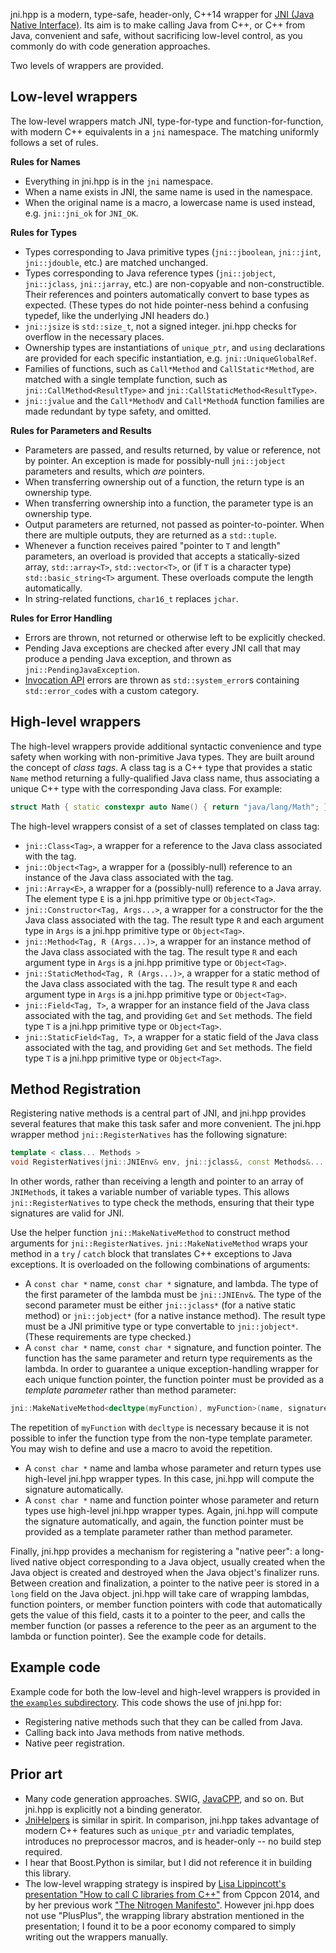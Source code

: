 jni.hpp is a modern, type-safe, header-only, C++14  wrapper for [JNI (Java Native Interface)](http://docs.oracle.com/javase/7/docs/technotes/guides/jni/). Its aim is to make calling Java from C++, or C++ from Java, convenient and safe, without sacrificing low-level control, as you commonly do with code generation approaches.

Two levels of wrappers are provided.

## Low-level wrappers

The low-level wrappers match JNI, type-for-type and function-for-function, with modern C++ equivalents in a `jni` namespace. The matching uniformly follows a set of rules.

**Rules for Names**
* Everything in jni.hpp is in the `jni` namespace.
* When a name exists in JNI, the same name is used in the namespace.
* When the original name is a macro, a lowercase name is used instead, e.g. `jni::jni_ok` for `JNI_OK`.

**Rules for Types**
* Types corresponding to Java primitive types (`jni::jboolean`, `jni::jint`, `jni::jdouble`, etc.) are matched unchanged.
* Types corresponding to Java reference types (`jni::jobject`, `jni::jclass`, `jni::jarray`, etc.) are  non-copyable and non-constructible. Their references and pointers automatically convert to base types as expected. (These types do not hide pointer-ness behind a confusing typedef, like the underlying JNI headers do.)
* `jni::jsize` is `std::size_t`, not a signed integer. jni.hpp checks for overflow in the necessary places.
* Ownership types are instantiations of `unique_ptr`, and `using` declarations are provided for each specific instantiation, e.g. `jni::UniqueGlobalRef`.
* Families of functions, such as `Call*Method` and `CallStatic*Method`, are matched with a single template function, such as `jni::CallMethod<ResultType>` and `jni::CallStaticMethod<ResultType>`.
* `jni::jvalue` and the `Call*MethodV` and `Call*MethodA` function families are made redundant by type safety, and omitted.

**Rules for Parameters and Results**
* Parameters are passed, and results returned, by value or reference, not by pointer. An exception is made for possibly-null `jni::jobject` parameters and results, which _are_ pointers.
* When transferring ownership out of a function, the return type is an ownership type.
* When transferring ownership into a function, the parameter type is an ownership type.
* Output parameters are returned, not passed as pointer-to-pointer. When there are multiple outputs, they are returned as a `std::tuple`.
* Whenever a function receives paired "pointer to `T` and length" parameters, an overload is provided that accepts a statically-sized array, `std::array<T>`, `std::vector<T>`, or (if `T` is a character type) `std::basic_string<T>` argument. These overloads compute the length automatically.
* In string-related functions, `char16_t` replaces `jchar`.

**Rules for Error Handling**

* Errors are thrown, not returned or otherwise left to be explicitly checked.
* Pending Java exceptions are checked after every JNI call that may produce a pending Java exception, and thrown as `jni::PendingJavaException`.
* [Invocation API](https://docs.oracle.com/javase/7/docs/technotes/guides/jni/spec/invocation.html#wp9502) errors are thrown as `std::system_error`s containing `std::error_code`s with a custom category.

## High-level wrappers

The high-level wrappers provide additional syntactic convenience and type safety when working with non-primitive Java types. They are built around the concept of _class tags_. A class tag is a C++ type that provides a static `Name` method returning a fully-qualified Java class name, thus associating a unique C++ type with the corresponding Java class. For example:

```C++
struct Math { static constexpr auto Name() { return "java/lang/Math"; } };
```

The high-level wrappers consist of a set of classes templated on class tag:

* `jni::Class<Tag>`, a wrapper for a reference to the Java class associated with the tag.
* `jni::Object<Tag>`, a wrapper for a (possibly-null) reference to an instance of the Java class associated with the tag.
* `jni::Array<E>`, a wrapper for a (possibly-null) reference to a Java array. The element type `E` is a jni.hpp primitive type or `Object<Tag>`.
* `jni::Constructor<Tag, Args...>`, a wrapper for a constructor for the the Java class associated with the tag. The result type `R` and each argument type in `Args` is a jni.hpp primitive type or `Object<Tag>`.
* `jni::Method<Tag, R (Args...)>`, a wrapper for an instance method of the Java class associated with the tag. The result type `R` and each argument type in `Args` is a jni.hpp primitive type or `Object<Tag>`.
* `jni::StaticMethod<Tag, R (Args...)>`, a wrapper for a static method of the Java class associated with the tag. The result type `R` and each argument type in `Args` is a jni.hpp primitive type or `Object<Tag>`.
* `jni::Field<Tag, T>`, a wrapper for an instance field of the Java class associated with the tag, and providing `Get` and `Set` methods. The field type `T` is a jni.hpp primitive type or `Object<Tag>`.
* `jni::StaticField<Tag, T>`, a wrapper for a static field of the Java class associated with the tag, and providing `Get` and `Set` methods. The field type `T` is a jni.hpp primitive type or `Object<Tag>`.

## Method Registration

Registering native methods is a central part of JNI, and jni.hpp provides several features that make this task safer and more convenient. The jni.hpp wrapper method `jni::RegisterNatives` has the following signature:

```C++
template < class... Methods >
void RegisterNatives(jni::JNIEnv& env, jni::jclass&, const Methods&... methods);
```

In other words, rather than receiving a length and pointer to an array of `JNIMethod`s, it takes a variable number of variable types. This allows `jni::RegisterNatives` to type check the methods, ensuring that their type signatures are valid for JNI.

Use the helper function `jni::MakeNativeMethod` to construct method arguments for `jni::RegisterNatives`. `jni::MakeNativeMethod` wraps your method in a `try` / `catch` block that translates C++ exceptions to Java exceptions. It is overloaded on the following combinations of arguments:

* A `const char *` name, `const char *` signature, and lambda. The type of the first parameter of the lambda must be `jni::JNIEnv&`. The type of the second parameter must be either `jni::jclass*` (for a native static method) or `jni::jobject*` (for a native instance method). The result type must be a JNI primitive type or type convertable to `jni::jobject*`. (These requirements are type checked.)
* A `const char *` name, `const char *` signature, and function pointer. The function has the same  parameter and return type requirements as the lambda. In order to guarantee a unique exception-handling wrapper for each unique function pointer, the function pointer must be provided as a _template parameter_ rather than method parameter:

 ```C++
 jni::MakeNativeMethod<decltype(myFunction), myFunction>(name, signature)
 ```

 The repetition of `myFunction` with `decltype` is necessary because it is not possible to infer the function type from the non-type template parameter. You may wish to define and use a macro to avoid the repetition.
* A `const char *` name and lamba whose parameter and return types use high-level jni.hpp wrapper types. In this case, jni.hpp will compute the signature automatically.
* A `const char *` name and function pointer whose parameter and return types use high-level jni.hpp wrapper types. Again, jni.hpp will compute the signature automatically, and again, the function pointer must be provided as a template parameter rather than method parameter.

Finally, jni.hpp provides a mechanism for registering a "native peer": a long-lived native object corresponding to a Java object, usually created when the Java object is created and destroyed when the Java object's finalizer runs. Between creation and finalization, a pointer to the native peer is stored in a `long` field on the Java object. jni.hpp will take care of wrapping lambdas, function pointers, or member function pointers with code that automatically gets the value of this field, casts it to a pointer to the peer, and calls the member function (or passes a reference to the peer as an argument to the lambda or function pointer). See the example code for details.

## Example code

Example code for both the low-level and high-level wrappers is provided in [the `examples` subdirectory](https://github.com/mapbox/jni.hpp/tree/master/examples). This code shows the use of jni.hpp for:

* Registering native methods such that they can be called from Java.
* Calling back into Java methods from native methods.
* Native peer registration.

## Prior art

* Many code generation approaches. SWIG, [JavaCPP](https://github.com/bytedeco/javacpp), and so on. But jni.hpp is explicitly not a binding  generator.
* [JniHelpers](https://github.com/spotify/JniHelpers) is similar in spirit. In comparison, jni.hpp takes advantage of modern C++ features such as `unique_ptr` and variadic templates, introduces no preprocessor macros, and is header-only -- no build step required.
* I hear that Boost.Python is similar, but I did not reference it in building this library.
* The low-level wrapping strategy is inspired by [Lisa Lippincott's presentation "How to call C libraries from C++"](https://github.com/jfirebaugh/PlusPlus) from Cppcon 2014, and by her previous work ["The Nitrogen Manifesto"](http://nitric.sourceforge.net/The%20Nitrogen%20Manifesto.pdf). However jni.hpp does not use "PlusPlus", the wrapping library abstration mentioned in the presentation; I found it to be a poor economy compared to simply writing out the wrappers manually.
